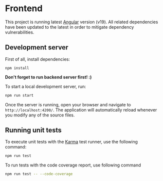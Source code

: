 # Frontend

This project is running latest [Angular](https://angular.dev/) version (v19). All related dependencies have been updated to the latest in order to mitigate dependency vulnerabilities.

## Development server

First of all, install dependencies:

```
npm install
```

**Don't forget to run backend server first! :)**

To start a local development server, run:

```bash
npm run start
```

Once the server is running, open your browser and navigate to `http://localhost:4200/`. The application will automatically reload whenever you modify any of the source files.

## Running unit tests

To execute unit tests with the [Karma](https://karma-runner.github.io) test runner, use the following command:

```bash
npm run test
```

To run tests with the code coverage report, use following command

```bash
npm run test -- --code-coverage
```
